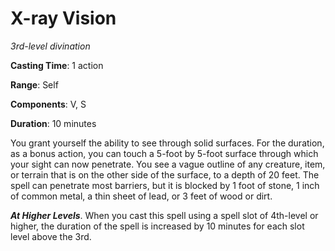# X-ray Vision
*3rd-level divination*

**Casting Time**: 1 action

**Range**: Self

**Components**: V, S

**Duration**: 10 minutes

You grant yourself the ability to see through solid surfaces. For the duration, as a bonus action, you can touch a 5-foot by 5-foot surface through which your sight can now penetrate. You see a vague outline of any creature, item, or terrain that is on the other side of the surface, to a depth of 20 feet. The spell can penetrate most barriers, but it is blocked by 1 foot of stone, 1 inch of common metal, a thin sheet of lead, or 3 feet of wood or dirt.

***At Higher Levels***. When you cast this spell using a spell slot of 4th-level or higher, the duration of the spell is increased by 10 minutes for each slot level above the 3rd.
